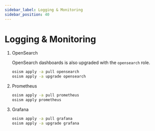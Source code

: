 ```yaml
---
sidebar_label: Logging & Monitoring
sidebar_position: 40
---
```


# Logging & Monitoring

1. OpenSearch

   OpenSearch dashboards is also upgraded with the `opensearch` role.

   ```bash
   osism apply -a pull opensearch
   osism apply -a upgrade opensearch
   ```

2. Prometheus

   ```bash
   osism apply -a pull prometheus
   osism apply prometheus
   ```

3. Grafana

   ```bash
   osism apply -a pull grafana
   osism apply -a upgrade grafana
   ```
